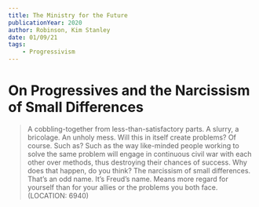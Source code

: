```yaml
---
title: The Ministry for the Future
publicationYear: 2020
author: Robinson, Kim Stanley
date: 01/09/21
tags:
    - Progressivism
---
```


# On Progressives and the Narcissism of Small Differences

> A cobbling-together from less-than-satisfactory parts. A slurry, a bricolage. An unholy mess. Will this in itself create problems? Of course. Such as? Such as the way like-minded people working to solve the same problem will engage in continuous civil war with each other over methods, thus destroying their chances of success. Why does that happen, do you think? The narcissism of small differences. That’s an odd name. It’s Freud’s name. Means more regard for yourself than for your allies or the problems you both face. (LOCATION: 6940)
